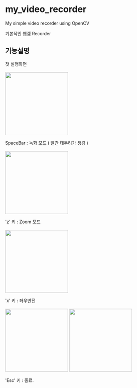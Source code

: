 # my_video_recorder
My simple video recorder using OpenCV

기본적인 웹캠 Recorder

## 기능설명
첫 실행화면 <br><br>
<img src="https://github.com/user-attachments/assets/c8f66c74-3baa-45f3-adc0-f58cc63fe98a" height=200>

SpaceBar : 녹화 모드 ( 빨간 테두리가 생김 ) <br><br>
<img src="https://github.com/user-attachments/assets/36d70435-75ad-46ca-a9c4-d080725d62e6" height=200>

'z' 키 : Zoom 모드 <br><br>
<img src="https://github.com/user-attachments/assets/d557673a-c997-472e-b240-bae770265862" height=200>

'x' 키 : 좌우반전 <br><br>
<img src="https://github.com/user-attachments/assets/20cbe6f6-0a92-41a7-b85c-a75a7cd4d14b" height=200>
<img src="https://github.com/user-attachments/assets/253da34c-f075-454a-a718-7c006d978562" height=200>

'Esc' 키 : 종료.
